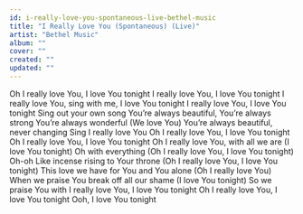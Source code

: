 ```yaml
---
id: i-really-love-you-spontaneous-live-bethel-music
title: "I Really Love You (Spontaneous) (Live)"
artist: "Bethel Music"
album: ""
cover: ""
created: ""
updated: ""
---
```


Oh I really love You, I love You tonight
I really love You, I love You tonight
I really love You, sing with me, I love You tonight
I really love You, I love You tonight
Sing out your own song
You’re always beautiful, You’re always strong
You’re always wonderful (We love You)
You’re always beautiful, never changing
Sing I really love You
Oh I really love You, I love You tonight
Oh I really love You, I love You tonight
Oh I really love You, with all we are (I love You tonight)
Oh with everything (Oh I really love You, I love You tonight)
Oh-oh
Like incense rising to Your throne (Oh I really love You, I love You tonight)
This love we have for You and You alone (Oh I really love You)
When we praise You break off all our shame (I love You tonight)
So we praise You with
I really love You, I love You tonight
Oh I really love You, I love You tonight
Ooh, I love You tonight
